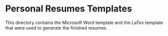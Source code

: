 # Personal Resumes Templates

This directory contains the Microsoft Word template and the LaTex template that were used to generate the finished resumes.
